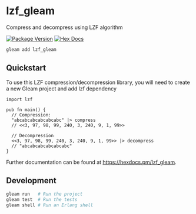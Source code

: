 # lzf_gleam

Compress and decompress using LZF algorithm

[![Package Version](https://img.shields.io/hexpm/v/lzf_gleam)](https://hex.pm/packages/lzf_gleam)
[![Hex Docs](https://img.shields.io/badge/hex-docs-ffaff3)](https://hexdocs.pm/lzf_gleam/)

```sh
gleam add lzf_gleam
```

## Quickstart

To use this LZF compression/decompression library, you will need to create a new Gleam project and add lzf dependency

```gleam
import lzf

pub fn main() {
  // Compression:
  "abcabcabcabcabcabc" |> compress
  // <<3, 97, 98, 99, 240, 3, 240, 9, 1, 99>>
  
  // Decompression
  <<3, 97, 98, 99, 240, 3, 240, 9, 1, 99>> |> decompress
  // "abcabcabcabcabcabc"
}
```

Further documentation can be found at <https://hexdocs.pm/lzf_gleam>.

## Development

```sh
gleam run   # Run the project
gleam test  # Run the tests
gleam shell # Run an Erlang shell
```
